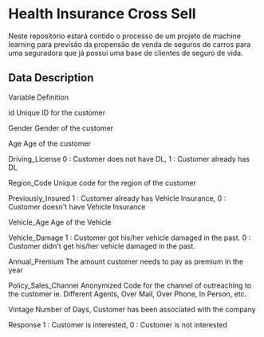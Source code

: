 # Health Insurance Cross Sell
Neste repositório estará contido o processo de um projeto de machine learning para previsão da propensão de venda de seguros de carros para uma 
seguradora que já possui uma base de clientes de seguro de vida.

## Data Description
Variable	            Definition

id	                    Unique ID for the customer

Gender	                Gender of the customer

Age	                    Age of the customer

Driving_License	        0 : Customer does not have DL, 1 : Customer already has DL

Region_Code	            Unique code for the region of the customer

Previously_Insured	    1 : Customer already has Vehicle Insurance, 0 : Customer doesn't have Vehicle Insurance

Vehicle_Age	            Age of the Vehicle

Vehicle_Damage	        1 : Customer got his/her vehicle damaged in the past. 0 : Customer didn't get his/her vehicle damaged in the past.

Annual_Premium	        The amount customer needs to pay as premium in the year

Policy_Sales_Channel	Anonymized Code for the channel of outreaching to the customer ie. Different Agents, Over Mail, Over Phone, In Person, etc.

Vintage	                Number of Days, Customer has been associated with the company

Response	            1 : Customer is interested, 0 : Customer is not interested